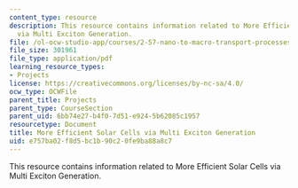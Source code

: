```yaml
---
content_type: resource
description: This resource contains information related to More Efficient Solar Cells
  via Multi Exciton Generation.
file: /ol-ocw-studio-app/courses/2-57-nano-to-macro-transport-processes-spring-2012/e757ba02f8d5bc1b90c20fe9ba88a8c7_MIT2_57S12_Mul_Ex_Gn_Pr.pdf
file_size: 301961
file_type: application/pdf
learning_resource_types:
- Projects
license: https://creativecommons.org/licenses/by-nc-sa/4.0/
ocw_type: OCWFile
parent_title: Projects
parent_type: CourseSection
parent_uid: 6bb74e27-b4f0-7d51-e924-5b62085c1957
resourcetype: Document
title: More Efficient Solar Cells via Multi Exciton Generation
uid: e757ba02-f8d5-bc1b-90c2-0fe9ba88a8c7
---
```

This resource contains information related to More Efficient Solar Cells via Multi Exciton Generation.